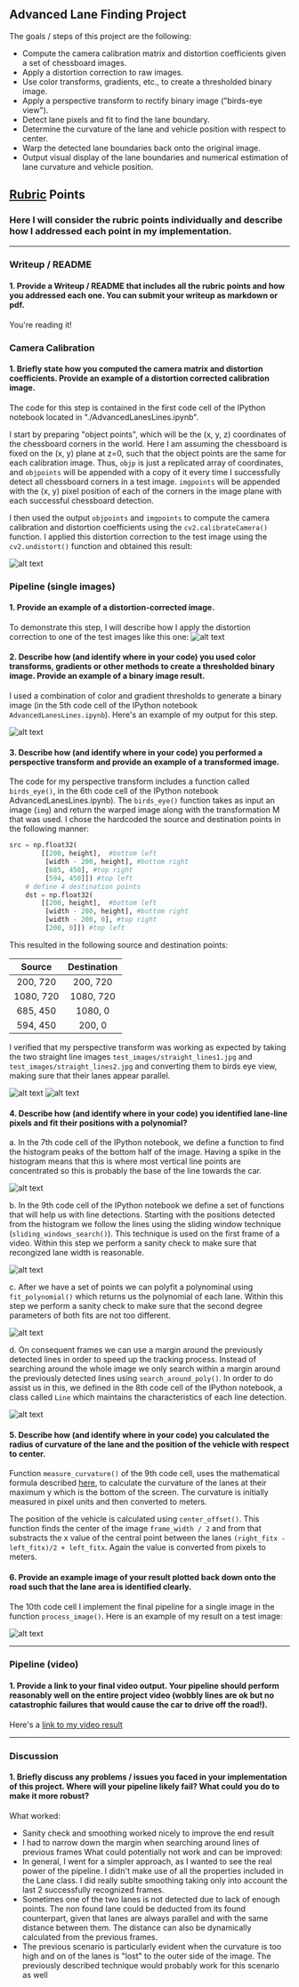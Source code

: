 ## Advanced Lane Finding Project

The goals / steps of this project are the following:

* Compute the camera calibration matrix and distortion coefficients given a set of chessboard images.
* Apply a distortion correction to raw images.
* Use color transforms, gradients, etc., to create a thresholded binary image.
* Apply a perspective transform to rectify binary image ("birds-eye view").
* Detect lane pixels and fit to find the lane boundary.
* Determine the curvature of the lane and vehicle position with respect to center.
* Warp the detected lane boundaries back onto the original image.
* Output visual display of the lane boundaries and numerical estimation of lane curvature and vehicle position.

[//]: # (Image References)

[image1]: ./output_images/undistort_output.png "Undistorted"
[image2]: ./test_images/test1.jpg "Road Transformed"
[image3]: ./output_images/binary_combo.png "Binary"
[image4]: ./output_images/warped_straight_lines1.png "Warp Example"
[image5]: ./output_images/warped_straight_lines2.png "Warp Example 2"
[image6]: ./output_images/histogram.png "Histogram"
[image7]: ./output_images/sliding_windows.png "Sliding Windows"
[image8]: ./output_images/prior.png "Search from Prior"
[image9]: ./output_images/color_fit_lines.jpg "Polyfit"

[image100]: ./output_images/singe_image_output.png "Output"
[video1]: ./project_video.mp4 "Video"

## [Rubric](https://review.udacity.com/#!/rubrics/571/view) Points

### Here I will consider the rubric points individually and describe how I addressed each point in my implementation.  

---

### Writeup / README

#### 1. Provide a Writeup / README that includes all the rubric points and how you addressed each one.  You can submit your writeup as markdown or pdf. 

You're reading it!

### Camera Calibration

#### 1. Briefly state how you computed the camera matrix and distortion coefficients. Provide an example of a distortion corrected calibration image.

The code for this step is contained in the first code cell of the IPython notebook located in "./AdvancedLanesLines.ipynb".

I start by preparing "object points", which will be the (x, y, z) coordinates of the chessboard corners in the world. Here I am assuming the chessboard is fixed on the (x, y) plane at z=0, such that the object points are the same for each calibration image.  Thus, `objp` is just a replicated array of coordinates, and `objpoints` will be appended with a copy of it every time I successfully detect all chessboard corners in a test image.  `imgpoints` will be appended with the (x, y) pixel position of each of the corners in the image plane with each successful chessboard detection.  

I then used the output `objpoints` and `imgpoints` to compute the camera calibration and distortion coefficients using the `cv2.calibrateCamera()` function.  I applied this distortion correction to the test image using the `cv2.undistort()` function and obtained this result: 

![alt text][image1]

### Pipeline (single images)

#### 1. Provide an example of a distortion-corrected image.

To demonstrate this step, I will describe how I apply the distortion correction to one of the test images like this one:
![alt text][image2]

#### 2. Describe how (and identify where in your code) you used color transforms, gradients or other methods to create a thresholded binary image.  Provide an example of a binary image result.

I used a combination of color and gradient thresholds to generate a binary image (in the 5th code cell of the IPython notebook `AdvancedLanesLines.ipynb`).  Here's an example of my output for this step.

![alt text][image3]

#### 3. Describe how (and identify where in your code) you performed a perspective transform and provide an example of a transformed image.

The code for my perspective transform includes a function called `birds_eye()`, in the 6th code cell of the IPython notebook AdvancedLanesLines.ipynb).  The `birds_eye()` function takes as input an image (`img`) and return the warped image along with the transformation M that was used.  I chose the hardcoded the source and destination points in the following manner:

```python
src = np.float32(
        [[200, height],  #bottom left
         [width - 200, height], #bottom right
         [685, 450], #top right
         [594, 450]]) #top left
    # define 4 destination points
    dst = np.float32(
        [[200, height],  #bottom left
         [width - 200, height], #bottom right
         [width - 200, 0], #top right
         [200, 0]]) #top left
```

This resulted in the following source and destination points:

| Source        | Destination   | 
|:-------------:|:-------------:| 
| 200, 720      | 200, 720        | 
| 1080, 720      | 1080, 720      |
| 685, 450     | 1080, 0      |
| 594, 450      | 200, 0        |

I verified that my perspective transform was working as expected by taking the two straight line images `test_images/straight_lines1.jpg` and `test_images/straight_lines2.jpg` and converting them to birds eye view, making sure that their lanes appear parallel.

![alt text][image4]
![alt text][image5]

#### 4. Describe how (and identify where in your code) you identified lane-line pixels and fit their positions with a polynomial?

a. In the 7th code cell of the IPython notebook, we define a function to find the histogram peaks of the bottom half of the image. Having a spike in the histogram means that this is where most vertical line points are concentrated so this is probably the base of the line towards the car.

![alt text][image6]

b. In the 9th code cell of the IPython notebook we define a set of functions that will help us with line detections. Starting with the positions detected from the histogram we follow the lines using the sliding window technique (`sliding_windows_search()`). This technique is used on the first frame of a video. Within this step we perform a sanity check to make sure that recongized lane width is reasonable.

![alt text][image7]

c. After we have a set of points we can polyfit a polynominal using `fit_polynomial()` which returns us the polynomial of each lane. Within this step we perform a sanity check to make sure that the second degree parameters of both fits are not too different.

![alt text][image9]

d. On consequent frames we can use a margin around the previously detected lines in order to speed up the tracking process. Instead of searching around the whole image we only search within a margin around the previously detected lines using `search_around_poly()`. In order to do assist us in this, we defined in the 8th code cell of the IPython notebook, a class called `Line` which maintains the characteristics of each line detection.

![alt text][image8]

#### 5. Describe how (and identify where in your code) you calculated the radius of curvature of the lane and the position of the vehicle with respect to center.

Function `measure_curvature()` of the 9th code cell, uses the mathematical formula described [here](https://www.intmath.com/applications-differentiation/8-radius-curvature.php), to calculate the curvature of the lanes at their maximum y which is the bottom of the screen. The curvature is initially measured in pixel units and then converted to meters.

The position of the vehicle is calculated using `center_offset()`. This function finds the center of the image `frame_width / 2` and from that substracts the x value of the central point between the lanes `(right_fitx - left_fitx)/2 + left_fitx`. Again the value is converted from pixels to meters.

#### 6. Provide an example image of your result plotted back down onto the road such that the lane area is identified clearly.

The 10th code cell I implement the final pipeline for a single image in the function `process_image()`.  Here is an example of my result on a test image:

![alt text][image100]

---

### Pipeline (video)

#### 1. Provide a link to your final video output.  Your pipeline should perform reasonably well on the entire project video (wobbly lines are ok but no catastrophic failures that would cause the car to drive off the road!).

Here's a [link to my video result](./output_videos/project_video.mp4)

---

### Discussion

#### 1. Briefly discuss any problems / issues you faced in your implementation of this project.  Where will your pipeline likely fail?  What could you do to make it more robust?

What worked:
  - Sanity check and smoothing worked nicely to improve the end result
  - I had to narrow down the margin when searching around lines of previous frames
What could potentially not work and can be improved:
  - In general, I went for a simpler approach, as I wanted to see the real power of the pipeline. I didn't make use of all the properties included in the Lane class. I did really sublte smoothing taking only into account the last 2 successfully recognized frames.
  - Sometimes one of the two lanes is not detected due to lack of enough points. The non found lane could be deducted from its found counterpart, given that lanes are always parallel and with the same distance between them. The distance can also be dynamically calculated from the previous frames.
  - The previous scenario is particularly evident when the curvature is too high and on of the lanes is "lost" to the outer side of the image. The previously described technique would probably work for this scenario as well
